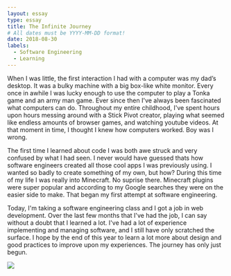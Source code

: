 ```yaml
---
layout: essay
type: essay
title: The Infinite Journey
# All dates must be YYYY-MM-DD format!
date: 2018-08-30
labels:
  - Software Engineering
  - Learning
---
```


When I was little, the first interaction I had with a computer was my dad’s desktop. It was a bulky machine with a big box-like white monitor. Every once in awhile I was lucky enough to use the computer to play a Tonka game and an army man game. Ever since then I've always been fascinated what computers can do. Throughout my entire childhood, I've spent hours upon hours messing around with a Stick Pivot creator, playing what seemed like endless amounts of browser games, and watching youtube videos. At that moment in time, I thought I knew how computers worked. Boy was I wrong. 

The first time I learned about code I was both awe struck and very confused by what I had seen. I never would have guessed thats how software engineers created all those cool apps I was previously using. I wanted so badly to create something of my own, but how? During this time of my life I was really into Minecraft. No suprise there. Minecraft plugins were super popular and according to my Google searches they were on the easier side to make. That began my first attempt at software engineering. 

Today, I'm taking a software engineering class and I got a job in web development. Over the last few months that I've had the job, I can say without a doubt that I learned a lot. I've had a lot of experience implementing and managing software, and I still have only scratched the surface. I hope by the end of this year to learn a lot more about design and good practices to improve upon my experiences. The journey has only just begun. 

<img class="ui tiny left circular floated image" src="../images/paintbrushes.jpg">

